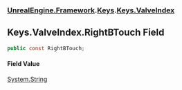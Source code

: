 ### [UnrealEngine.Framework](./UnrealEngine-Framework.md 'UnrealEngine.Framework').[Keys](./Keys.md 'UnrealEngine.Framework.Keys').[Keys.ValveIndex](./Keys-ValveIndex.md 'UnrealEngine.Framework.Keys.ValveIndex')
## Keys.ValveIndex.RightBTouch Field
  
```csharp
public const RightBTouch;
```
#### Field Value
[System.String](https://docs.microsoft.com/en-us/dotnet/api/System.String 'System.String')  
